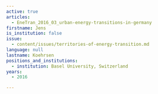 ```yaml
---
active: true
articles:
  - EneTran_2016_03_urban-energy-transitions-in-germany
firstname: Jens
is_institution: false
issue:
  - content/issues/territories-of-energy-transition.md
language: null
lastname: Koehrsen
positions_and_institutions:
  - institution: Basel University, Switzerland
years:
  - 2016

---
```

